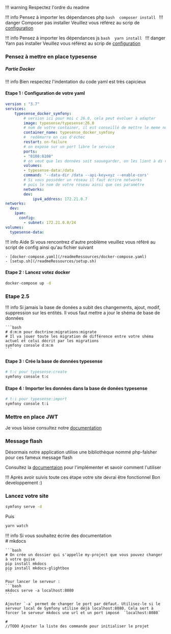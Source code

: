 !!! warning Respectez l'ordre du readme 

!!! info Pensez à importer les dépendances php 
    ```bash 
    composer install
    ```
    !!! danger Composer pas installer
        Veuillez vous référez au scrip de [configuration](/readmeRessources/setup.sh)

!!! info Pensez à importer les dépendances js 
    ```bash 
    yarn install
    ```
    !!! danger Yarn pas installer
        Veuillez vous référez au scrip de [configuration](/readmeRessources/setup.sh)

### Pensez à mettre en place typesense

##### Partie Docker 

!!! info 
    Bien respectez l'indentation du code yaml est très capicieux 

#### Etape 1 : Configuration de votre yaml
```yaml
version : "3.7"
services:
    typesense_docker_symfony:
        # version ici pour moi c 26.0, cela peut évoluer à adapter 
        image: typesense/typesense:26.0 
        # nom de votre container, il est conseillé de mettre le meme nom que celui du service
        container_name: typesense_docker_symfony
        #  redémarre en cas d'échec
        restart: on-failure
        # on expose sur un port libre le service
        ports:
        - "8108:8108"
        # on veut que les données soit sauvegarder, on les lient à ds volumes docker
        volumes:
        - typesense-data:/data
        command: '--data-dir /data --api-key=xyz --enable-cors'
        # Si vous posséder un réseau il faut écrire networks
        # puis le nom de votre réseau ainsi que ces paramètre 
        networks:
        dev:
            ipv4_address: 172.21.0.7
networks:
  dev:
    ipam:
      config:
        - subnet: 172.21.0.0/24
volumes:
  typesense-data:
```
!!! info Aide
    Si vous rencontrez d'autre problème veuillez vous référé au script de config ainsi qu'au fichier suivant

    - [docker-compose.yaml](/readmeRessources/docker-compose.yaml)
    - [setup.sh](/readmeRessources/setup.sh)

#### Etape 2 : Lancez votez docker

```bash 
docker-compose up -d 
```

### Etape 2.5 

!!! info 
    Si jamais la base de donées a subit des changements, ajout, modif, suppression sur les entités. Il vous faut mettre a jour le shéma de base de données 

    ```bash
    # d:m:m pour doctrine:migrations:migrate
    # Il va jouer toute les migration de différence entre votre shéma actuel et celui décrit par les migrations
    symfony console d:m:m
    ```
    
#### Etape 3 : Crée la base de données typesense

```bash
# t:c pour typesense:create
symfony console t:c
```
#### Etape 4 : Importer les données dans la base de donées typesense

```bash
# t:i pour typesense:import
symfony console t:i
```
### Mettre en place JWT 

Je vous laisse consultez notre [documentation](/docs/Api-platform.md)

### Message flash

Désormais notre application utilise une bibliothèque nommé php-falsher pour ces fameux message flash

Consultez la [documentaion](/docs/php-flasher.md)  pour l'implémenter et savoir comment l'utiliser

!!! 
    Après avoir suivis toute ces étape votre site devrai être fonctionnel 
    Bon developpement :)

### Lancez votre site

```bash 
symfony serve -d
```
Puis 

```bash 
yarn watch
```


!!! info Si vous souhaitez écrire des documentation    
    # mkdocs

    ```bash
    # On crée un dossier qui s'appelle my-project que vous pouvez changer à votre guise
    pip install mkdocs
    pip install mkdocs-glightbox
    ```

    Pour lancer le serveur :
    ```bash
    mkdocs serve -a localhost:8080
    ```

    Ajouter `-a` permet de changer le port par défaut. Utilisez-le si le serveur local de Symfony utilise déjà localhost:8080. Cela sert à forcer le serveur mkdocs une url et un port imposé  `localhost:8080`

    # 
    //TODO Ajouter la liste des commande pour initialiser le projet

